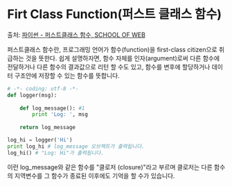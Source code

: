 # Firt Class Function(퍼스트 클래스 함수)
출처: [파이썬 - 퍼스트클래스 함수, SCHOOL OF WEB](http://schoolofweb.net/blog/posts/%ED%8C%8C%EC%9D%B4%EC%8D%AC-%ED%8D%BC%EC%8A%A4%ED%8A%B8%ED%81%B4%EB%9E%98%EC%8A%A4-%ED%95%A8%EC%88%98-first-class-function/)

퍼스트클래스 함수란, 프로그래밍 언어가 함수(function)을 first-class citizen으로 취급하는 것을 뜻한다. 쉽게 설명하자면, 함수 자체를 인자(argument)로써 다른 함수에 전달하거나 다른 함수의 결과값으로 리턴 할 수도 있고, 함수를 변후에 할당하거나 데이터 구조안에 저장할 수 있는 함수를 뜻합니다.

```py
# -*- coding: utf-8 -*-
def logger(msg):
    
    def log_message(): #1
        print 'Log: ', msg
    
    return log_message

log_hi = logger('Hi')
print log_hi # log_message 오브젝트가 출력됩니다.
log_hi() # "Log: Hi"가 출력됩니다.
```
이런 log_message와 같은 함수를 "클로저 (closure)"라고 부르며 클로저는 다른 함수의 지역변수를 그 함수가 종료된 이후에도 기억을 할 수가 있습니다.
